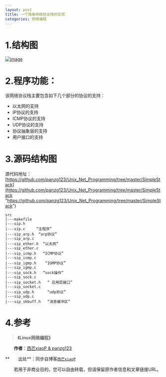 ```yaml
---
layout: post
title: 一个简单网络协议栈的实现
categories: 网络编程
---
```

# 1.结构图

[![image](http://images0.cnblogs.com/blog/442949/201506/120005155512780.png "image")](http://images0.cnblogs.com/blog/442949/201506/120005145359424.png)

# 2.程序功能：

该网络协议栈主要包含如下几个部分的协议的支持：

*   以太网的支持
*   IP协议的支持
*   ICMP协议的支持
*   UDP协议的支持
*   协议抽象层的支持
*   用户接口的支持

# 3.源码结构图

源代码地址：[https://github.com/panzg123/Unix_Net_Programming/tree/master/SimpleStack](https://github.com/panzg123/Unix_Net_Programming/tree/master/SimpleStack "https://github.com/panzg123/Unix_Net_Programming/tree/master/SimpleStack")
  
```  
src  
|---makefile  
|---sip.h   
|---sip.c     “主程序”  
|---sip_arp.h  “arp协议”  
|---sip_arp.c  
|---sip_ether.h  “以太网”
|---sip_ether.c
|---sip_icmp.h   “ICMP协议”
|---sip_icmp.c
|---sip_igmp.h    “IGMP协议”
|---sip_igmp.c
|---sip_sock.h   “sock操作”
|---sip_sock.c
|---sip_socket.h   “ 应用层接口”
|---sip_socket.c
|---sip_udp.h      “udp协议”
|---sip_udp.c
|---sip_skbuff.h   “消息缓冲区”
```

# 4.参考

> **《Linux网络编程》**

 　　**作者**：[西芒xiaoP & panzg123](https://github.com/panzg123)

**　　出处**：同步自博客[`西芒xiaoP`](http://www.cnblogs.com/panweishadow/)

　　若用于非商业目的，您可以自由转载，但请保留原作者信息和文章链接URL。